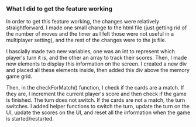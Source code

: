 ### What I did to get the feature working

In order to get this feature working, the changes were relatively straightforward. I made one small change to the html file (just getting rid of the number of moves and the timer as I felt those were not useful in a multiplayer setting), and the rest of the changes were to the js file.

I bascially made two new variables, one was an int to represent which player's turn it is, and the other an array to track their scores. 
Then, I made new elements to display this information on the screen. I created a new div and placed all these elements inside, then added this div above the memory game grid.

Then, in the checkForMatch() function, I check if the cards are a match. If they are, I increment the current player's score and then check if the game is finished. The turn does not switch. If the cards are not a match, the turn switches. I added helper functions to switch the turn, update the turn on the UI, update the scores on the UI, and reset all the information when the game is started/restarted.